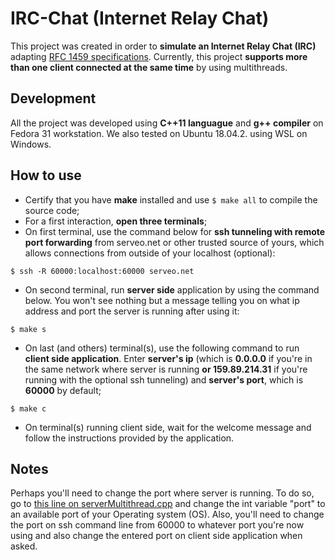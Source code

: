 # IRC-Chat (Internet Relay Chat)

This project was created in order to **simulate an Internet Relay Chat (IRC)** adapting [RFC 1459 specifications](https://tools.ietf.org/html/rfc1459). Currently, this project **supports more than one client connected at the same time** by using multithreads.

## Development

All the project was developed using **C++11 languague** and **g++ compiler** on Fedora 31 workstation. We also tested on Ubuntu 18.04.2. using WSL on Windows.

## How to use

- Certify that you have **make** installed and use `$ make all` to compile the source code;
- For a first interaction, **open three terminals**;
- On first terminal, use the command below for **ssh tunneling with remote port forwarding** from serveo.net or other trusted source of yours, which allows connections from outside of your localhost (optional): 
```
$ ssh -R 60000:localhost:60000 serveo.net
```
- On second terminal, run **server side** application by using the command below. You won't see nothing but a message telling you on what ip address and port the server is running after using it:
```
$ make s
```
- On last (and others) terminal(s), use the following command to run **client side application**. Enter **server's ip** (which is **0.0.0.0** if you're in the same network where server is running **or 159.89.214.31** if you're running with the optional ssh tunneling) and **server's port**, which is **60000** by default;
```
$ make c
```
- On terminal(s) running client side, wait for the welcome message and follow the instructions provided by the application.

## Notes
Perhaps you'll need to change the port where server is running. To do so, go to [this line on serverMultithread.cpp](https://github.com/henriquesqs/University/blob/ee87ab6dfadc5293c767998f89ddf106f587d18e/Computer%20Networks/chat/serverMultithread.cpp#L825) and change the int variable "port" to an available port of your Operating system (OS). Also, you'll need to change the port on ssh command line from 60000 to whatever port you're now using and also change the entered port on client side application when asked.
